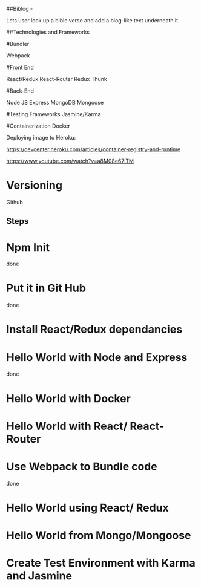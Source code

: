 
##Biblog - 

  Lets user look up a bible verse and add a blog-like text underneath it.
  
##Technologies and Frameworks 


#Bundler

Webpack

#Front End  
  
React/Redux
React-Router 
Redux Thunk 

#Back-End

Node JS
Express
MongoDB
Mongoose

#Testing Frameworks
Jasmine/Karma 

#Containerization
Docker

Deploying image to Heroku:

https://devcenter.heroku.com/articles/container-registry-and-runtime

https://www.youtube.com/watch?v=a8M08e67iTM


# Versioning 
Github 



## Steps 

# Npm Init  
done

# Put it in Git Hub
done
# Install React/Redux dependancies 

# Hello World with Node and Express
done
# Hello World with Docker 

# Hello World with React/ React-Router
 
# Use Webpack to Bundle code
 done
# Hello World using React/ Redux

# Hello World from Mongo/Mongoose

# Create Test Environment with Karma and Jasmine 


